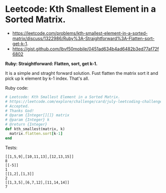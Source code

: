 # Leetcode: Kth Smallest Element in a Sorted Matrix.

- https://leetcode.com/problems/kth-smallest-element-in-a-sorted-matrix/discuss/1322986/Ruby%3A-Straightforward%3A-Flatten-sort-get-k-1.
- https://gist.github.com/lbvf50mobile/0451ad634b4ad6482b3ed77af72f6802
 
**Ruby: Straightforward: Flatten, sort, get k-1.**

It is a simple and straght forward solution. Fust flatten the matrix sort it and pick up k element by k-1 index. That's all.

Ruby code:
```Ruby
# Leetcode: Kth Smallest Element in a Sorted Matrix.
# https://leetcode.com/explore/challenge/card/july-leetcoding-challenge-2021/608/week-1-july-1st-july-7th/3805/
# Accepted.
# Thanks God!
# @param {Integer[][]} matrix
# @param {Integer} k
# @return {Integer}
def kth_smallest(matrix, k)
  matrix.flatten.sort[k-1]
end
```

Tests:
```
[[1,5,9],[10,11,13],[12,13,15]]
8
[[-5]]
1
[[1,2],[1,3]]
2
[[1,3,5],[6,7,12],[11,14,14]]
7
```

